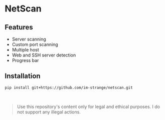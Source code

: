 # NetScan
## Features
- Server scanning
- Custom port scanning
- Multiple host
- Web and SSH server detection
- Progress bar

## Installation
```
pip install git+https://github.com/im-strange/netscan.git
```
<br>

> Use this repository's content only for legal and ethical purposes.
I do not support any illegal actions.

